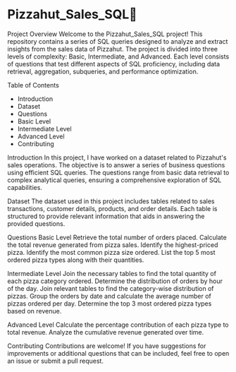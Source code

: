 # Pizzahut_Sales_SQL🍕

Project Overview
Welcome to the Pizzahut_Sales_SQL project! This repository contains a series of SQL queries designed to analyze and extract insights from the sales data of Pizzahut. The project is divided into three levels of complexity: Basic, Intermediate, and Advanced. Each level consists of questions that test different aspects of SQL proficiency, including data retrieval, aggregation, subqueries, and performance optimization.

Table of Contents
- Introduction
- Dataset
- Questions
- Basic Level
- Intermediate Level
- Advanced Level
- Contributing
  
Introduction
In this project, I have worked on a dataset related to Pizzahut's sales operations. The objective is to answer a series of business questions using efficient SQL queries. The questions range from basic data retrieval to complex analytical queries, ensuring a comprehensive exploration of SQL capabilities.

Dataset
The dataset used in this project includes tables related to sales transactions, customer details, products, and order details. Each table is structured to provide relevant information that aids in answering the provided questions.

Questions
Basic Level
Retrieve the total number of orders placed.
Calculate the total revenue generated from pizza sales.
Identify the highest-priced pizza.
Identify the most common pizza size ordered.
List the top 5 most ordered pizza types along with their quantities.

Intermediate Level
Join the necessary tables to find the total quantity of each pizza category ordered.
Determine the distribution of orders by hour of the day.
Join relevant tables to find the category-wise distribution of pizzas.
Group the orders by date and calculate the average number of pizzas ordered per day.
Determine the top 3 most ordered pizza types based on revenue.

Advanced Level
Calculate the percentage contribution of each pizza type to total revenue.
Analyze the cumulative revenue generated over time.

Contributing
Contributions are welcome! If you have suggestions for improvements or additional questions that can be included, feel free to open an issue or submit a pull request.
